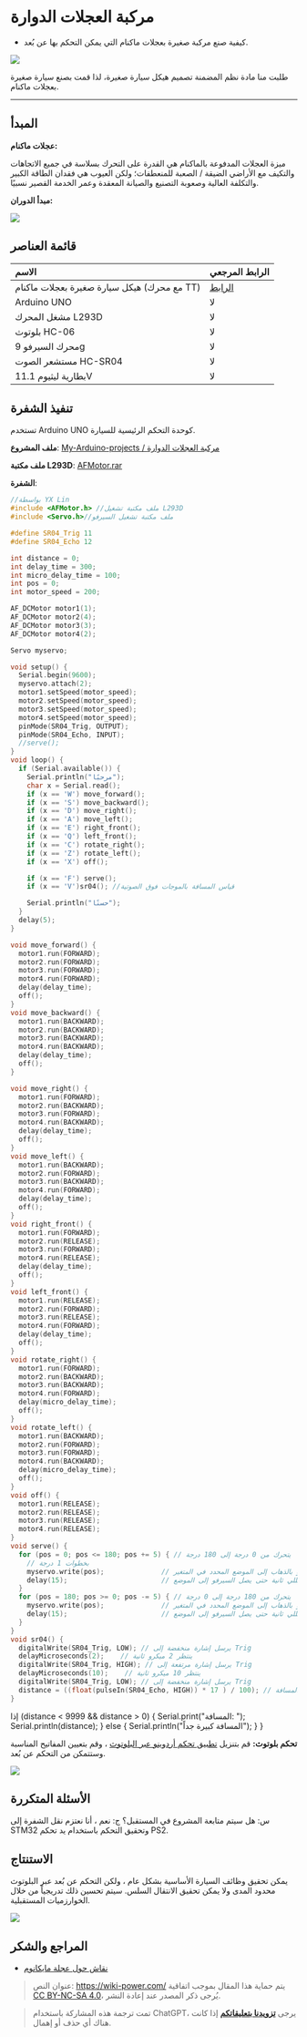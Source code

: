 # مركبة العجلات الدوارة

- كيفية صنع مركبة صغيرة بعجلات ماكنام التي يمكن التحكم بها عن بُعد.

![](https://media.wiki-power.com/img/car2.jpg)

طلبت منا مادة نظم المضمنة تصميم هيكل سيارة صغيرة، لذا قمت بصنع سيارة صغيرة بعجلات ماكنام.

---

## المبدأ

**عجلات ماكنام:**

ميزة العجلات المدفوعة بالماكنام هي القدرة على التحرك بسلاسة في جميع الاتجاهات والتكيف مع الأراضي الضيقة / الصعبة للمنعطفات؛ ولكن العيوب هي فقدان الطاقة الكبير والتكلفة العالية وصعوبة التصنيع والصيانة المعقدة وعمر الخدمة القصير نسبيًا.

**مبدأ الدوران:**

![](https://media.wiki-power.com/img/麦轮.jpg)

## قائمة العناصر

| الاسم                                       | الرابط المرجعي                                                                                            |
| :------------------------------------------ | :-------------------------------------------------------------------------------------------------------- |
| هيكل سيارة صغيرة بعجلات ماكنام (مع محرك TT) | [الرابط](https://item.taobao.com/item.htm?spm=a1z09.2.0.0.38a72e8dxRlUyK&id=568708608416&_u=52dvbet6405e) |
| Arduino UNO                                 | لا                                                                                                        |
| مشغل المحرك L293D                           | لا                                                                                                        |
| بلوتوث HC-06                                | لا                                                                                                        |
| محرك السيرفو 9g                             | لا                                                                                                        |
| مستشعر الصوت HC-SR04                        | لا                                                                                                        |
| بطارية ليثيوم 11.1V                         | لا                                                                                                        |

## تنفيذ الشفرة

تستخدم Arduino UNO كوحدة التحكم الرئيسية للسيارة.

**ملف المشروع**: [My-Arduino-projects / مركبة العجلات الدوارة](https://github.com/linyuxuanlin/My-Arduino-projects/tree/master/麦轮小车)

**ملف مكتبة L293D**: [AFMotor.rar](https://github.com/linyuxuanlin/My-Arduino-projects/raw/master/麦轮小车/AFMotor.rar)

**الشفرة**:

```cpp
//بواسطة YX Lin
#include <AFMotor.h> //ملف مكتبة تشغيل L293D
#include <Servo.h>//ملف مكتبة تشغيل السيرفو

#define SR04_Trig 11
#define SR04_Echo 12

int distance = 0;
int delay_time = 300;
int micro_delay_time = 100;
int pos = 0;
int motor_speed = 200;

AF_DCMotor motor1(1);
AF_DCMotor motor2(4);
AF_DCMotor motor3(3);
AF_DCMotor motor4(2);

Servo myservo;

void setup() {
  Serial.begin(9600);
  myservo.attach(2);
  motor1.setSpeed(motor_speed);
  motor2.setSpeed(motor_speed);
  motor3.setSpeed(motor_speed);
  motor4.setSpeed(motor_speed);
  pinMode(SR04_Trig, OUTPUT);
  pinMode(SR04_Echo, INPUT);
  //serve();
}
void loop() {
  if (Serial.available()) {
    Serial.println("مرحبًا");
    char x = Serial.read();
    if (x == 'W') move_forward();
    if (x == 'S') move_backward();
    if (x == 'D') move_right();
    if (x == 'A') move_left();
    if (x == 'E') right_front();
    if (x == 'Q') left_front();
    if (x == 'C') rotate_right();
    if (x == 'Z') rotate_left();
    if (x == 'X') off();

    if (x == 'F') serve();
    if (x == 'V')sr04(); //قياس المسافة بالموجات فوق الصوتية

    Serial.println("حسنًا");
  }
  delay(5);
}

void move_forward() {
  motor1.run(FORWARD);
  motor2.run(FORWARD);
  motor3.run(FORWARD);
  motor4.run(FORWARD);
  delay(delay_time);
  off();
}
void move_backward() {
  motor1.run(BACKWARD);
  motor2.run(BACKWARD);
  motor3.run(BACKWARD);
  motor4.run(BACKWARD);
  delay(delay_time);
  off();
}
```

```cpp
void move_right() {
  motor1.run(FORWARD);
  motor2.run(BACKWARD);
  motor3.run(FORWARD);
  motor4.run(BACKWARD);
  delay(delay_time);
  off();
}
void move_left() {
  motor1.run(BACKWARD);
  motor2.run(FORWARD);
  motor3.run(BACKWARD);
  motor4.run(FORWARD);
  delay(delay_time);
  off();
}
void right_front() {
  motor1.run(FORWARD);
  motor2.run(RELEASE);
  motor3.run(FORWARD);
  motor4.run(RELEASE);
  delay(delay_time);
  off();
}
void left_front() {
  motor1.run(RELEASE);
  motor2.run(FORWARD);
  motor3.run(RELEASE);
  motor4.run(FORWARD);
  delay(delay_time);
  off();
}
void rotate_right() {
  motor1.run(FORWARD);
  motor2.run(BACKWARD);
  motor3.run(BACKWARD);
  motor4.run(FORWARD);
  delay(micro_delay_time);
  off();
}
void rotate_left() {
  motor1.run(BACKWARD);
  motor2.run(FORWARD);
  motor3.run(FORWARD);
  motor4.run(BACKWARD);
  delay(micro_delay_time);
  off();
}
void off() {
  motor1.run(RELEASE);
  motor2.run(RELEASE);
  motor3.run(RELEASE);
  motor4.run(RELEASE);
}
void serve() {
  for (pos = 0; pos <= 180; pos += 5) { // يتحرك من 0 درجة إلى 180 درجة
    // بخطوات 1 درجة
    myservo.write(pos);              // يخبر السيرفو بالذهاب إلى الموضع المحدد في المتغير 'pos'
    delay(15);                       // ينتظر 15 مللي ثانية حتى يصل السيرفو إلى الموضع
  }
  for (pos = 180; pos >= 0; pos -= 5) { // يتحرك من 180 درجة إلى 0 درجة
    myservo.write(pos);              // يخبر السيرفو بالذهاب إلى الموضع المحدد في المتغير 'pos'
    delay(15);                       // ينتظر 15 مللي ثانية حتى يصل السيرفو إلى الموضع
  }
}
void sr04() {
  digitalWrite(SR04_Trig, LOW); // يرسل إشارة منخفضة إلى Trig
  delayMicroseconds(2);    // ينتظر 2 ميكرو ثانية
  digitalWrite(SR04_Trig, HIGH); // يرسل إشارة مرتفعة إلى Trig
  delayMicroseconds(10);    // ينتظر 10 ميكرو ثانية
  digitalWrite(SR04_Trig, LOW); // يرسل إشارة منخفضة إلى Trig
  distance = ((float(pulseIn(SR04_Echo, HIGH)) * 17 ) / 100); // يحسب الوقت المستغرق للإرجاع ويحسبه إلى مليمتر ويطرح الفرق في المسافة
}
```

إذا (distance < 9999 && distance > 0) {
Serial.print("المسافة: ");
Serial.println(distance);
} else {
Serial.println("المسافة كبيرة جداً");
}
}

**تحكم بلوتوث:** قم بتنزيل [تطبيق تحكم أردوينو عبر البلوتوث](https://github.com/linyuxuanlin/My-Arduino-projects/raw/master/麦轮小车/Arduino%20bluetooth%20controller.apk) ، وقم بتعيين المفاتيح المناسبة وستتمكن من التحكم عن بُعد.

![](https://media.wiki-power.com/img/蓝牙.png)

## الأسئلة المتكررة

س: هل سيتم متابعة المشروع في المستقبل؟
ج: نعم ، أنا نعتزم نقل الشفرة إلى STM32 وتحقيق التحكم باستخدام يد تحكم PS2.

## الاستنتاج

يمكن تحقيق وظائف السيارة الأساسية بشكل عام ، ولكن التحكم عن بُعد عبر البلوتوث محدود المدى ولا يمكن تحقيق الانتقال السلس. سيتم تحسين ذلك تدريجياً من خلال الخوارزميات المستقبلية.

![](https://media.wiki-power.com/img/car1.jpg)

## المراجع والشكر

- [نقاش حول عجلة مايكانوم](https://zhuanlan.zhihu.com/p/20282234)

> عنوان النص: <https://wiki-power.com/>
> يتم حماية هذا المقال بموجب اتفاقية [CC BY-NC-SA 4.0](https://creativecommons.org/licenses/by/4.0/deed.zh)، يُرجى ذكر المصدر عند إعادة النشر.

> تمت ترجمة هذه المشاركة باستخدام ChatGPT، يرجى [**تزويدنا بتعليقاتكم**](https://github.com/linyuxuanlin/Wiki_MkDocs/issues/new) إذا كانت هناك أي حذف أو إهمال.
